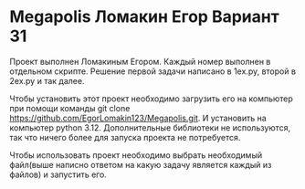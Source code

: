 # Megapolis Ломакин Егор Вариант 31
Проект выполнен Ломакиным Егором. Каждый номер выполнен в отдельном скрипте. Решение первой задачи написано в 1ex.py, второй в 2ex.py и так далее.

Чтобы установить этот проект необходимо загрузить его на компьютер при помощи команды git clone https://github.com/EgorLomakin123/Megapolis.git. И установить на компьютер python 3.12. Дополнительные библиотеки не используются, так что ничего более для запуска проекта не потребуется.

Чтобы использовать проект необходимо выбрать необходимый файл(выше написно ответом на какую задачу является каждый из файлов) и запустить его.
